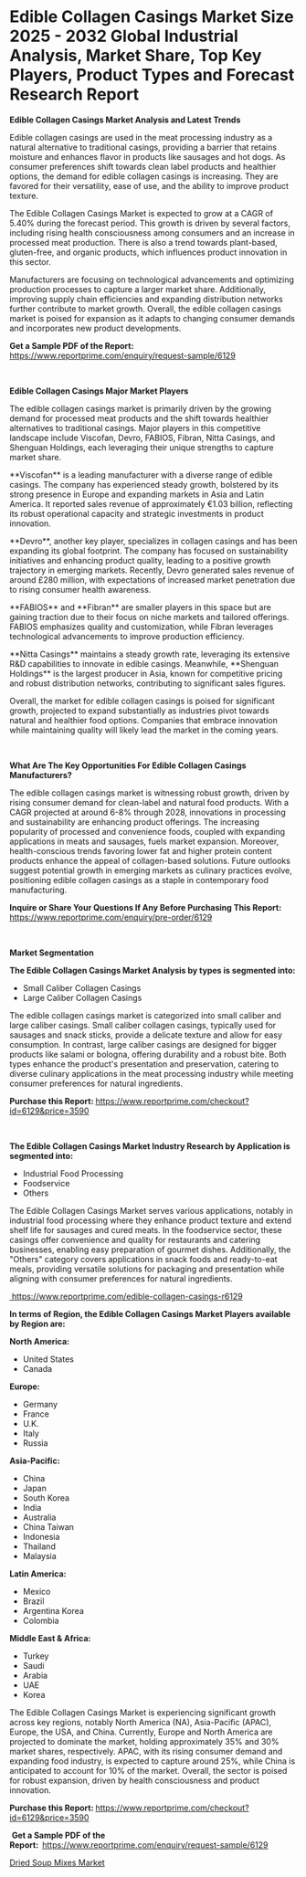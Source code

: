 <p><h1>Edible Collagen Casings Market Size 2025 - 2032 Global Industrial Analysis, Market Share, Top Key Players, Product Types and Forecast Research Report</h1></p><p><strong>Edible Collagen Casings Market Analysis and Latest Trends</strong></p>
<p><p>Edible collagen casings are used in the meat processing industry as a natural alternative to traditional casings, providing a barrier that retains moisture and enhances flavor in products like sausages and hot dogs. As consumer preferences shift towards clean label products and healthier options, the demand for edible collagen casings is increasing. They are favored for their versatility, ease of use, and the ability to improve product texture.</p><p>The Edible Collagen Casings Market is expected to grow at a CAGR of 5.40% during the forecast period. This growth is driven by several factors, including rising health consciousness among consumers and an increase in processed meat production. There is also a trend towards plant-based, gluten-free, and organic products, which influences product innovation in this sector.</p><p>Manufacturers are focusing on technological advancements and optimizing production processes to capture a larger market share. Additionally, improving supply chain efficiencies and expanding distribution networks further contribute to market growth. Overall, the edible collagen casings market is poised for expansion as it adapts to changing consumer demands and incorporates new product developments.</p></p>
<p><strong>Get a Sample PDF of the Report:&nbsp;</strong> <a href="https://www.reportprime.com/enquiry/request-sample/6129?utm_campaign=2146&utm_medium=2&utm_source=Github&utm_content=ia&utm_term=19032025&utm_id=edible-collagen-casings">https://www.reportprime.com/enquiry/request-sample/6129</a></p>
<p>&nbsp;</p>
<p><strong>Edible Collagen Casings Major Market Players</strong></p>
<p><p>The edible collagen casings market is primarily driven by the growing demand for processed meat products and the shift towards healthier alternatives to traditional casings. Major players in this competitive landscape include Viscofan, Devro, FABIOS, Fibran, Nitta Casings, and Shenguan Holdings, each leveraging their unique strengths to capture market share.</p><p>**Viscofan** is a leading manufacturer with a diverse range of edible casings. The company has experienced steady growth, bolstered by its strong presence in Europe and expanding markets in Asia and Latin America. It reported sales revenue of approximately €1.03 billion, reflecting its robust operational capacity and strategic investments in product innovation.</p><p>**Devro**, another key player, specializes in collagen casings and has been expanding its global footprint. The company has focused on sustainability initiatives and enhancing product quality, leading to a positive growth trajectory in emerging markets. Recently, Devro generated sales revenue of around £280 million, with expectations of increased market penetration due to rising consumer health awareness.</p><p>**FABIOS** and **Fibran** are smaller players in this space but are gaining traction due to their focus on niche markets and tailored offerings. FABIOS emphasizes quality and customization, while Fibran leverages technological advancements to improve production efficiency.</p><p>**Nitta Casings** maintains a steady growth rate, leveraging its extensive R&D capabilities to innovate in edible casings. Meanwhile, **Shenguan Holdings** is the largest producer in Asia, known for competitive pricing and robust distribution networks, contributing to significant sales figures.</p><p>Overall, the market for edible collagen casings is poised for significant growth, projected to expand substantially as industries pivot towards natural and healthier food options. Companies that embrace innovation while maintaining quality will likely lead the market in the coming years.</p></p>
<p>&nbsp;</p>
<p><strong>What Are The Key Opportunities For Edible Collagen Casings Manufacturers?</strong></p>
<p><p>The edible collagen casings market is witnessing robust growth, driven by rising consumer demand for clean-label and natural food products. With a CAGR projected at around 6-8% through 2028, innovations in processing and sustainability are enhancing product offerings. The increasing popularity of processed and convenience foods, coupled with expanding applications in meats and sausages, fuels market expansion. Moreover, health-conscious trends favoring lower fat and higher protein content products enhance the appeal of collagen-based solutions. Future outlooks suggest potential growth in emerging markets as culinary practices evolve, positioning edible collagen casings as a staple in contemporary food manufacturing.</p></p>
<p><strong>Inquire or Share Your Questions If Any Before Purchasing This Report:</strong> <a href="https://www.reportprime.com/enquiry/pre-order/6129?utm_campaign=2146&utm_medium=2&utm_source=Github&utm_content=ia&utm_term=19032025&utm_id=edible-collagen-casings">https://www.reportprime.com/enquiry/pre-order/6129</a></p>
<p>&nbsp;</p>
<p><strong>Market Segmentation</strong></p>
<p><strong>The Edible Collagen Casings Market Analysis by types is segmented into:</strong></p>
<p><ul><li>Small Caliber Collagen Casings</li><li>Large Caliber Collagen Casings</li></ul></p>
<p><p>The edible collagen casings market is categorized into small caliber and large caliber casings. Small caliber collagen casings, typically used for sausages and snack sticks, provide a delicate texture and allow for easy consumption. In contrast, large caliber casings are designed for bigger products like salami or bologna, offering durability and a robust bite. Both types enhance the product's presentation and preservation, catering to diverse culinary applications in the meat processing industry while meeting consumer preferences for natural ingredients.</p></p>
<p><strong>Purchase this Report:&nbsp;</strong><a href="https://www.reportprime.com/checkout?id=6129&price=3590&utm_campaign=2146&utm_medium=2&utm_source=Github&utm_content=ia&utm_term=19032025&utm_id=edible-collagen-casings">https://www.reportprime.com/checkout?id=6129&price=3590</a></p>
<p>&nbsp;</p>
<p><strong>The Edible Collagen Casings Market Industry Research by Application is segmented into:</strong></p>
<p><ul><li>Industrial Food Processing</li><li>Foodservice</li><li>Others</li></ul></p>
<p><p>The Edible Collagen Casings Market serves various applications, notably in industrial food processing where they enhance product texture and extend shelf life for sausages and cured meats. In the foodservice sector, these casings offer convenience and quality for restaurants and catering businesses, enabling easy preparation of gourmet dishes. Additionally, the "Others" category covers applications in snack foods and ready-to-eat meals, providing versatile solutions for packaging and presentation while aligning with consumer preferences for natural ingredients.</p></p>
<p><a href="https://www.reportprime.com/edible-collagen-casings-r6129?utm_campaign=2146&utm_medium=2&utm_source=Github&utm_content=ia&utm_term=19032025&utm_id=edible-collagen-casings">&nbsp;https://www.reportprime.com/edible-collagen-casings-r6129</a></p>
<p><strong>In terms of Region, the Edible Collagen Casings Market Players available by Region are:</strong></p>
<p>
    <p> <strong> North America: </strong>
        <ul>
            <li>United States</li>
            <li>Canada</li>
        </ul>
        </p> 
    <p> <strong> Europe: </strong>
        <ul>
            <li>Germany</li>
            <li>France</li>
            <li>U.K.</li>
            <li>Italy</li>
            <li>Russia</li>
        </ul>
        </p> 
    <p> <strong> Asia-Pacific: </strong>
        <ul>
            <li>China</li>
            <li>Japan</li>
            <li>South Korea</li>
            <li>India</li>
            <li>Australia</li>
            <li>China Taiwan</li>
            <li>Indonesia</li>
            <li>Thailand</li>
            <li>Malaysia</li>
        </ul>
        </p> 
    <p> <strong> Latin America: </strong>
        <ul>
            <li>Mexico</li>
            <li>Brazil</li>
            <li>Argentina Korea</li>
            <li>Colombia</li>
        </ul>
        </p> 
    <p> <strong> Middle East & Africa: </strong>
        <ul>
            <li>Turkey</li>
            <li>Saudi</li>
            <li>Arabia</li>
            <li>UAE</li>
            <li>Korea</li>
        </ul>
    </p>
    </p>
<p><p>The Edible Collagen Casings Market is experiencing significant growth across key regions, notably North America (NA), Asia-Pacific (APAC), Europe, the USA, and China. Currently, Europe and North America are projected to dominate the market, holding approximately 35% and 30% market shares, respectively. APAC, with its rising consumer demand and expanding food industry, is expected to capture around 25%, while China is anticipated to account for 10% of the market. Overall, the sector is poised for robust expansion, driven by health consciousness and product innovation.</p></p>
<p><strong>Purchase this Report: </strong><a href="https://www.reportprime.com/checkout?id=6129&price=3590&utm_campaign=2146&utm_medium=2&utm_source=Github&utm_content=ia&utm_term=19032025&utm_id=edible-collagen-casings">https://www.reportprime.com/checkout?id=6129&price=3590</a></p>
<p>&nbsp;<strong>Get a Sample PDF of the Report:&nbsp;&nbsp;</strong><a href="https://www.reportprime.com/enquiry/request-sample/6129?utm_campaign=2146&utm_medium=2&utm_source=Github&utm_content=ia&utm_term=19032025&utm_id=edible-collagen-casings">https://www.reportprime.com/enquiry/request-sample/6129</a></p>
<p><strong></strong></p>
<p><p><a href="https://github.com/PeterParrish5/Market-Research-Report-List-7/blob/main/dried-soup-mixes-market.md?utm_campaign=2146&utm_medium=2&utm_source=Github&utm_content=ia&utm_term=19032025&utm_id=edible-collagen-casings">Dried Soup Mixes Market</a></p></p>